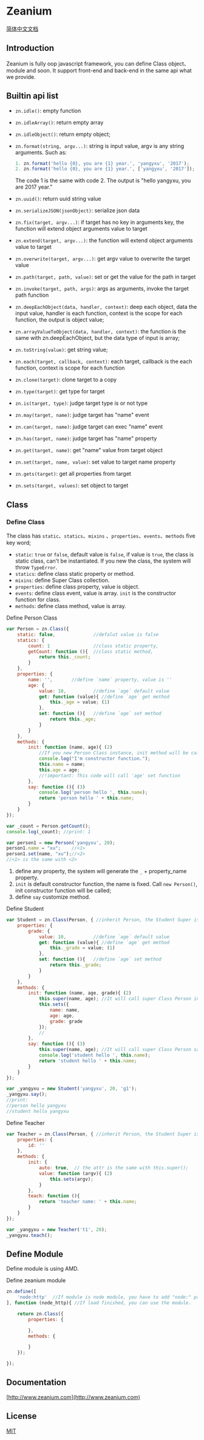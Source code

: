 # Zeanium

[简体中文文档](https://github.com/yangyxu/Zeanium/blob/master/README_zh-CN.md)


## Introduction

Zeanium is fully oop javascript framework, you can define Class object、module and soon. It support front-end and back-end in the same api what we provide.


## Builtin api list

- `zn.idle()`: empty function
- `zn.idleArray()`: return empty array
- `zn.idleObject()`: return empty object;
- `zn.format(string, argv...)`: string is input value, argv is any string arguments. Such as:

    ```javascript
    1. zn.format('hello {0}, you are {1} year.', 'yangyxu', '2017');
    2. zn.format('hello {0}, you are {1} year.', ['yangyxu', '2017']);
    ```
    The code 1 is the same with code 2. The output is "hello yangyxu, you are 2017 year."
- `zn.uuid()`: return uuid string value
- `zn.serializeJSON(jsonObject)`: serialize json data
- `zn.fix(target, argv...)`: if target has no key in arguments key, the function will extend object arguments value to target
- `zn.extend(target, argv...)`: the function will extend object arguments value to target
- `zn.overwrite(target, argv...)`: get argv value to overwrite the target value
- `zn.path(target, path, value)`: set or get the value for the path in target
- `zn.invoke(target, path, args)`: args as arguments, invoke the target path function
- `zn.deepEachObject(data, handler, context)`: deep each object, data the input value, handler is each function, context is the scope for each function, the output is object value;
- `zn.arrayValueToObject(data, handler, context)`: the function is the same with zn.deepEachObject, but the data type of input is array;
- `zn.toString(value)`: get string value;
- `zn.each(target, callback, context)`: each target, callback is the each function, context is scope for each function
- `zn.clone(target)`: clone target to a copy
- `zn.type(target)`: get type for target
- `zn.is(target, type)`: judge target type is or not type
- `zn.may(target, name)`: judge target has "name" event
- `zn.can(target, name)`: judge target can exec "name" event
- `zn.has(target, name)`: judge target has "name" property
- `zn.get(target, name)`: get "name" value from target object
- `zn.set(target, name, value)`: set value to target name property
- `zn.gets(target)`: get all properties from target
- `zn.sets(target, values)`: set object to target


## Class

### Define Class
The class has `static`、`statics`、`mixins` 、`properties`、`events`、`methods` five key word;

- `static`: `true` or `false`, default value is `false`, if value is `true`, the class is static class, can't be instantiated. If you new the class, the system will throw `TypeError`.
- `statics`: define class static property or method.
- `mixins`: define Super Class collection.
- `properties`: define class property, value is object.
- `events`: define class event, value is array. `init` is the constructor function for class.
- `methods`: define class method, value is array.

Define Person Class
```javascript
var Person = zn.Class({
    static: false,              //defalut value is false
    statics: {
        count: 1                //class static property,
        getCount: function (){  //class static method,
            return this._count;
        }
    },
    properties: {
        name: '',       //define `name` property, value is ''
        age: {
            value: 10,          //define `age` default value
            get: function (value){ //define `age` get method
                this._age = value; (1)
            },
            set: function (){   //define `age` set method
                return this._age;
            }
        }
    },
    methods: {
        init: function (name, age){ (2)
            //If you new Person Class instance, init method will be call
            console.log("I'm constructor function.");
            this.name = name;
            this.age = age;
            //!important: This code will call 'age' set function
        },
        say: function (){ (3)
            console.log('person hello ', this.name);
            return 'person hello ' + this.name;
        }
    }
});

var _count = Person.getCount();
console.log(_count); //print: 1

var person1 = new Person('yangyxu', 20);
person1.name = "xu";    //<1>
person1.set(name, "xu");//<2>
//<1> is the same with <2>
```

1. define any property, the system will generate the `_` + property_name property.
2. `init` is default constructor function, the name is fixed. Call `new Person()`, init constructor function will be called;
3. define `say` customize method.


Define Student
```javascript
var Student = zn.Class(Person, { //inherit Person, the Student Super is Person
    properties: {
        grade: {
            value: 10,          //define `age` default value
            get: function (value){ //define `age` get method
                this._grade = value; (1)
            },
            set: function (){   //define `age` set method
                return this._grade;
            }
        }
    },
    methods: {
        init: function (name, age, grade){ (2)
            this.super(name, age); //It will call super Class Person init method
            this.sets({
                name: name,
                age: age,
                grade: grade
            });
            //
        },
        say: function (){ (3)
            this.super(name, age); //It will call super Class Person say method
            console.log('student hello ', this.name);
            return 'student hello ' + this.name;
        }
    }
});

var _yangyxu = new Student('yangyxu', 20, 'g1');
_yangyxu.say();
//print:
//person hello yangyxu
//student hello yangyxu

```

Define Teacher
```javascript
var Teacher = zn.Class(Person, { //inherit Person, the Student Super is Person
    properties: {
        id: ''
    },
    methods: {
        init: {
            auto: true,  // the attr is the same with this.super();
            value: function (argv){ (2)
                this.sets(argv);
            }
        },
        teach: function (){
            return 'teacher name: ' + this.name;
        }
    }
});

var _yangyxu = new Teacher('t1', 20);
_yangyxu.teach();
```

## Define Module
Define module is using AMD.


Define zeanium module
```javascript
zn.define([
    'node:http'  //If module is node module, you have to add "node:" prefix
], function (node_http){ //If load finished, you can use the module.

    return zn.Class({
        properties: {

        },
        methods: {

        }
    });

});
```

## Documentation

[http://www.zeanium.com](http://www.zeanium.com)

## License

[MIT](https://github.com/yangyxu/Zeanium/blob/master/LICENSE)
